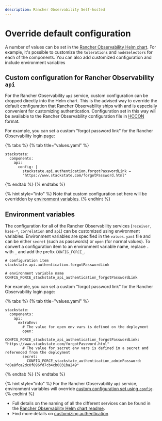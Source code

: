 ```yaml
---
description: Rancher Observability Self-hosted
---
```


# Override default configuration

A number of values can be set in the [Rancher Observability Helm chart](https://github.com/StackVista/helm-charts/tree/master/stable/stackstate-k8s). For example, it's possible to customize the `tolerations` and `nodeSelectors` for each of the components. You can also add customized configuration and include environment variables

## Custom configuration for Rancher Observability `api`

For the Rancher Observability `api` service, custom configuration can be dropped directly into the Helm chart. This is the advised way to override the default configuration that Rancher Observability ships with and is especially convenient for customizing authentication. Configuration set in this way will be available to the Rancher Observability configuration file in [HOCON](https://github.com/lightbend/config/blob/master/HOCON.md) format.

For example, you can set a custom "forgot password link" for the Rancher Observability login page:

{% tabs %}
{% tab title="values.yaml" %}
```text
stackstate:
  components:
    api:
      config: |
        stackstate.api.authentication.forgotPasswordLink =
        "https://www.stackstate.com/forgotPassword.html"
```
{% endtab %}
{% endtabs %}

{% hint style="info" %}
Note that custom configuration set here will be overridden by [environment variables](customize_config.md#environment-variables).
{% endhint %}

## Environment variables

The configuration for all of the Rancher Observability services \(`receiver`, `k2es-*`, `correlation` and `api`\) can be customized using environment variables. Environment variables are specified in the `values.yaml` file and can be either `secret` \(such as passwords\) or `open` \(for normal values\). To convert a configuration item to an environment variable name, replace `.` with `_` and add the prefix `CONFIG_FORCE_`.

```text
# configuration item
stackstate.api.authentication.forgotPasswordLink

# environment variable name
CONFIG_FORCE_stackstate_api_authentication_forgotPasswordLink
```

For example, you can set a custom "forgot password link" for the Rancher Observability login page:

{% tabs %}
{% tab title="values.yaml" %}
```text
stackstate:
  components:
    api:
      extraEnv:
        # The value for open env vars is defined on the deployment
        open:
          CONFIG_FORCE_stackstate_api_authentication_forgotPasswordLink: "https://www.stackstate.com/forgotPassword.html"
        # The value for secret env vars is defined in a secret and referenced from the deployment
        secret:
          CONFIG_FORCE_stackstate_authentication_adminPassword: "d8e8fca2dc0f896fd7cb4cb0031ba249"
```
{% endtab %}
{% endtabs %}

{% hint style="info" %}
For the Rancher Observability `api` service, environment variables will override [custom configuration set using `config`](customize_config.md#custom-configuration-for-stackstate-api).
{% endhint %}

* Full details on the naming of all the different services can be found in the [Rancher Observability Helm chart readme](https://github.com/StackVista/helm-charts/tree/master/stable/stackstate-k8s).
* Find more details on [customizing authentication](../../security/authentication/README.md).

